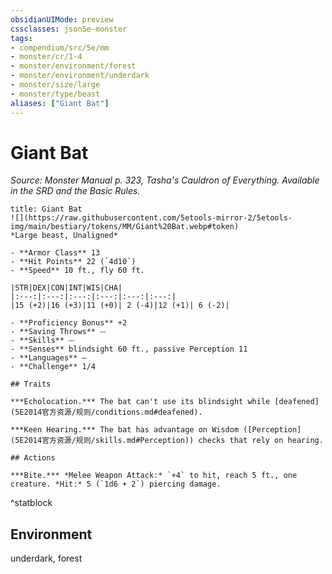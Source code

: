 ```yaml
---
obsidianUIMode: preview
cssclasses: json5e-monster
tags:
- compendium/src/5e/mm
- monster/cr/1-4
- monster/environment/forest
- monster/environment/underdark
- monster/size/large
- monster/type/beast
aliases: ["Giant Bat"]
---
```

# Giant Bat
*Source: Monster Manual p. 323, Tasha's Cauldron of Everything. Available in the SRD and the Basic Rules.*  

```ad-statblock
title: Giant Bat
![](https://raw.githubusercontent.com/5etools-mirror-2/5etools-img/main/bestiary/tokens/MM/Giant%20Bat.webp#token)
*Large beast, Unaligned*

- **Armor Class** 13
- **Hit Points** 22 (`4d10`)
- **Speed** 10 ft., fly 60 ft.

|STR|DEX|CON|INT|WIS|CHA|
|:---:|:---:|:---:|:---:|:---:|:---:|
|15 (+2)|16 (+3)|11 (+0)| 2 (-4)|12 (+1)| 6 (-2)|

- **Proficiency Bonus** +2
- **Saving Throws** ⏤
- **Skills** ⏤
- **Senses** blindsight 60 ft., passive Perception 11
- **Languages** —
- **Challenge** 1/4

## Traits

***Echolocation.*** The bat can't use its blindsight while [deafened](5E2014官方资源/规则/conditions.md#deafened).

***Keen Hearing.*** The bat has advantage on Wisdom ([Perception](5E2014官方资源/规则/skills.md#Perception)) checks that rely on hearing.

## Actions

***Bite.*** *Melee Weapon Attack:* `+4` to hit, reach 5 ft., one creature. *Hit:* 5 (`1d6 + 2`) piercing damage.
```
^statblock

## Environment

underdark, forest